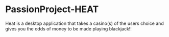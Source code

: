 # PassionProject-HEAT
Heat is a desktop application that takes a casino(s) of the users choice and gives you the odds of money to be made playing blackjack!!
